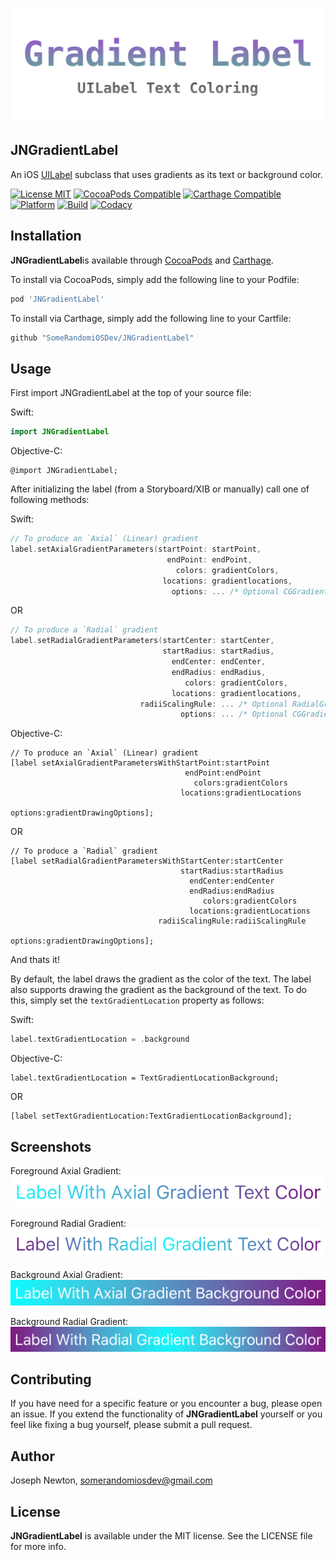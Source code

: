 ![Gradient Label](https://github.com/SomeRandomiOSDev/JNGradientLabel/blob/master/Images/JNGradientLabel.png)

JNGradientLabel
--------

An iOS [UILabel](https://developer.apple.com/documentation/uikit/uilabel) subclass that uses gradients as its text or background color.

[![License MIT](https://img.shields.io/cocoapods/l/JNGradientLabel.svg)](https://cocoapods.org/pods/JNGradientLabel)
[![CocoaPods Compatible](https://img.shields.io/cocoapods/v/JNGradientLabel.svg)](https://cocoapods.org/pods/JNGradientLabel) 
[![Carthage Compatible](https://img.shields.io/badge/Carthage-compatible-4BC51D.svg?style=flat)](https://github.com/Carthage/Carthage) 
[![Platform](https://img.shields.io/cocoapods/p/JNGradientLabel.svg)](https://cocoapods.org/pods/JNGradientLabel)
[![Build](https://travis-ci.com/SomeRandomiOSDev/JNGradientLabel.svg?branch=master)](https://travis-ci.com/SomeRandomiOSDev/JNGradientLabel)
[![Codacy](https://api.codacy.com/project/badge/Grade/fda23fa315f043cf8b5ad9460f1de61f)](https://www.codacy.com/app/SomeRandomiOSDev/JNGradientLabel?utm_source=github.com&amp;utm_medium=referral&amp;utm_content=SomeRandomiOSDev/JNGradientLabel&amp;utm_campaign=Badge_Grade)

Installation
--------

**JNGradientLabel**is available through [CocoaPods](https://cocoapods.org) and [Carthage](https://github.com/Carthage/Carthage). 

To install via CocoaPods, simply add the following line to your Podfile:

```ruby
pod 'JNGradientLabel'
```

To install via Carthage, simply add the following line to your Cartfile:

```ruby
github "SomeRandomiOSDev/JNGradientLabel"
```

Usage
--------

First import JNGradientLabel at the top of your source file:

Swift:

```swift
import JNGradientLabel
```

Objective-C:

```objc
@import JNGradientLabel;
```

After initializing the label (from a Storyboard/XIB or manually) call one of following methods:

Swift: 

```swift
// To produce an `Axial` (Linear) gradient
label.setAxialGradientParameters(startPoint: startPoint,
                                   endPoint: endPoint,
                                     colors: gradientColors,
                                  locations: gradientlocations,
                                    options: ... /* Optional CGGradientDrawingOptions parameter */)
```

OR

```swift
// To produce a `Radial` gradient
label.setRadialGradientParameters(startCenter: startCenter,
                                  startRadius: startRadius,
                                    endCenter: endCenter,
                                    endRadius: endRadius,
                                       colors: gradientColors,
                                    locations: gradientlocations,
                             radiiScalingRule: ... /* Optional RadialGradientRadiiScalingRule parameter */,
                                      options: ... /* Optional CGGradientDrawingOptions parameter */)
```

Objective-C:

```objc
// To produce an `Axial` (Linear) gradient
[label setAxialGradientParametersWithStartPoint:startPoint 
                                       endPoint:endPoint 
                                         colors:gradientColors 
                                      locations:gradientLocations
                                        options:gradientDrawingOptions];
```

OR

```objc
// To produce a `Radial` gradient
[label setRadialGradientParametersWithStartCenter:startCenter 
                                      startRadius:startRadius 
                                        endCenter:endCenter 
                                        endRadius:endRadius 
                                           colors:gradientColors 
                                        locations:gradientLocations 
                                 radiiScalingRule:radiiScalingRule 
                                          options:gradientDrawingOptions];
```

And thats it!

By default, the label draws the gradient as the color of the text. The label also supports drawing the gradient as the background of the text. To do this, simply set the `textGradientLocation` property as follows:

Swift: 

```swift
label.textGradientLocation = .background
```

Objective-C:

```objc
label.textGradientLocation = TextGradientLocationBackground;
```

OR 

```objc
[label setTextGradientLocation:TextGradientLocationBackground];
```

Screenshots
--------

Foreground Axial Gradient:
![Foreground Axial Gradient](https://github.com/SomeRandomiOSDev/JNGradientLabel/blob/master/Images/ForegroundAxial.png)

Foreground Radial Gradient:
![Foreground Radial Gradient](https://github.com/SomeRandomiOSDev/JNGradientLabel/blob/master/Images/ForegroundRadial.png)

Background Axial Gradient:
![Background Axial Gradient](https://github.com/SomeRandomiOSDev/JNGradientLabel/blob/master/Images/BackgroundAxial.png)

Background Radial Gradient:
![Background Radial Gradient](https://github.com/SomeRandomiOSDev/JNGradientLabel/blob/master/Images/BackgroundRadial.png)

Contributing
--------

If you have need for a specific feature or you encounter a bug, please open an issue. If you extend the functionality of **JNGradientLabel** yourself or you feel like fixing a bug yourself, please submit a pull request.

Author
--------

Joseph Newton, somerandomiosdev@gmail.com

License
--------

**JNGradientLabel** is available under the MIT license. See the LICENSE file for more info.
